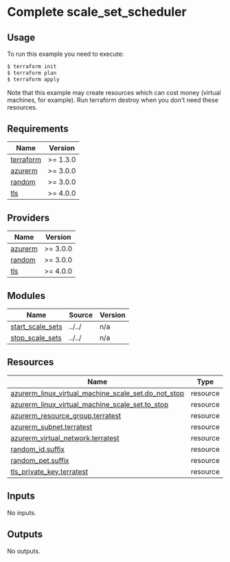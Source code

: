 # Complete scale_set_scheduler

## Usage

To run this example you need to execute:

```bash
$ terraform init
$ terraform plan
$ terraform apply
```

Note that this example may create resources which can cost money (virtual machines, for example). Run terraform destroy when you don't need these resources.

<!-- BEGIN_TF_DOCS -->
## Requirements

| Name | Version |
|------|---------|
| <a name="requirement_terraform"></a> [terraform](#requirement\_terraform) | >= 1.3.0 |
| <a name="requirement_azurerm"></a> [azurerm](#requirement\_azurerm) | >= 3.0.0 |
| <a name="requirement_random"></a> [random](#requirement\_random) | >= 3.0.0 |
| <a name="requirement_tls"></a> [tls](#requirement\_tls) | >= 4.0.0 |

## Providers

| Name | Version |
|------|---------|
| <a name="provider_azurerm"></a> [azurerm](#provider\_azurerm) | >= 3.0.0 |
| <a name="provider_random"></a> [random](#provider\_random) | >= 3.0.0 |
| <a name="provider_tls"></a> [tls](#provider\_tls) | >= 4.0.0 |

## Modules

| Name | Source | Version |
|------|--------|---------|
| <a name="module_start_scale_sets"></a> [start\_scale\_sets](#module\_start\_scale\_sets) | ../../ | n/a |
| <a name="module_stop_scale_sets"></a> [stop\_scale\_sets](#module\_stop\_scale\_sets) | ../../ | n/a |

## Resources

| Name | Type |
|------|------|
| [azurerm_linux_virtual_machine_scale_set.do_not_stop](https://registry.terraform.io/providers/hashicorp/azurerm/latest/docs/resources/linux_virtual_machine_scale_set) | resource |
| [azurerm_linux_virtual_machine_scale_set.to_stop](https://registry.terraform.io/providers/hashicorp/azurerm/latest/docs/resources/linux_virtual_machine_scale_set) | resource |
| [azurerm_resource_group.terratest](https://registry.terraform.io/providers/hashicorp/azurerm/latest/docs/resources/resource_group) | resource |
| [azurerm_subnet.terratest](https://registry.terraform.io/providers/hashicorp/azurerm/latest/docs/resources/subnet) | resource |
| [azurerm_virtual_network.terratest](https://registry.terraform.io/providers/hashicorp/azurerm/latest/docs/resources/virtual_network) | resource |
| [random_id.suffix](https://registry.terraform.io/providers/hashicorp/random/latest/docs/resources/id) | resource |
| [random_pet.suffix](https://registry.terraform.io/providers/hashicorp/random/latest/docs/resources/pet) | resource |
| [tls_private_key.terratest](https://registry.terraform.io/providers/hashicorp/tls/latest/docs/resources/private_key) | resource |

## Inputs

No inputs.

## Outputs

No outputs.
<!-- END_TF_DOCS -->
